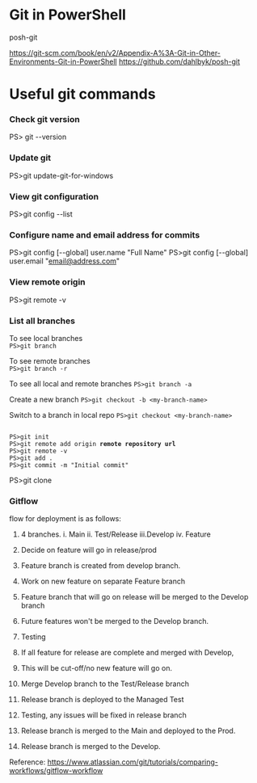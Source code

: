 # Git in PowerShell

posh-git

https://git-scm.com/book/en/v2/Appendix-A%3A-Git-in-Other-Environments-Git-in-PowerShell
https://github.com/dahlbyk/posh-git

# Useful git commands

### Check git version

PS> git --version

### Update git

PS>git update-git-for-windows

### View git configuration

PS>git config --list

### Configure name and email address for commits

PS>git config [--global] user.name "Full Name"
PS>git config [--global] user.email "email@address.com"

### View remote origin

PS>git remote -v

### List all branches

To see local branches \
`PS>git branch`

To see remote branches \
`PS>git branch -r`

To see all local and remote branches
`PS>git branch -a`

Create a new branch
`PS>git checkout -b <my-branch-name>`

Switch to a branch in local repo
`PS>git checkout <my-branch-name>`

<pre><code>
PS>git init
PS>git remote add origin <b>remote repository url</b> 
PS>git remote -v
PS>git add .
PS>git commit -m "Initial commit"
</code></pre>

PS>git clone

### Gitflow

flow for deployment is as follows:

1. 4 branches.
   i. Main
   ii. Test/Release
   iii.Develop
   iv. Feature

1. Decide on feature will go in release/prod
1. Feature branch is created from develop branch.
1. Work on new feature on separate Feature branch
1. Feature branch that will go on release will be merged to the Develop branch
1. Future features won't be merged to the Develop branch.
1. Testing
1. If all feature for release are complete and merged with Develop,
1. This will be cut-off/no new feature will go on.
1. Merge Develop branch to the Test/Release branch
1. Release branch is deployed to the Managed Test
1. Testing, any issues will be fixed in release branch
1. Release branch is merged to the Main and deployed to the Prod.
1. Release branch is merged to the Develop.

Reference:
https://www.atlassian.com/git/tutorials/comparing-workflows/gitflow-workflow
